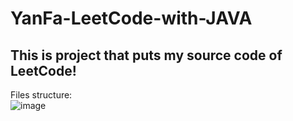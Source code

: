 # YanFa-LeetCode-with-JAVA
This is project that puts my source code of LeetCode!
-----
Files structure:  
![image](https://github.com/jnuyanfa/YanFa-LeetCode-with-JAVA/blob/master/lib/1.png)
